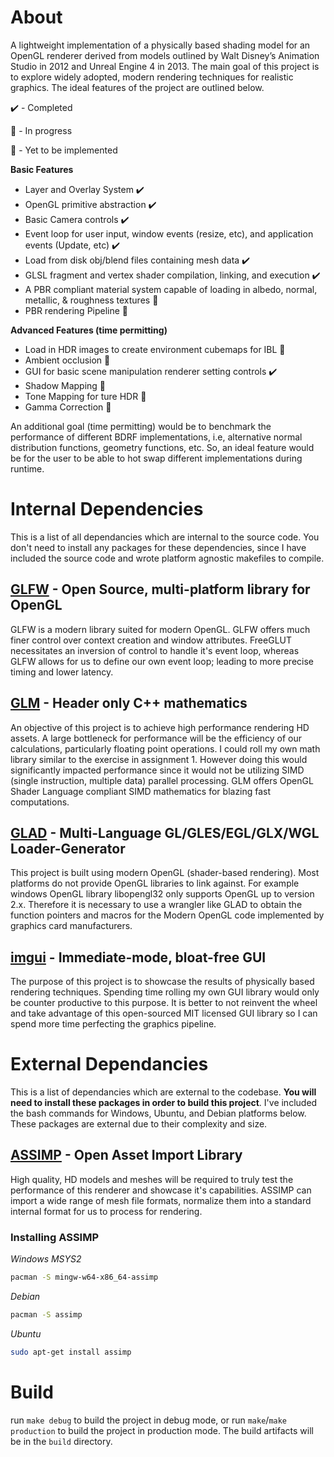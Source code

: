 # About

A lightweight implementation of a physically based shading model for an OpenGL renderer derived from models outlined by Walt Disney’s Animation Studio in 2012 and Unreal Engine 4 in 2013. The main goal of this project is to explore widely adopted, modern rendering techniques for realistic graphics. The ideal features of the project are outlined below.

✔️ - Completed

🚧 - In progress

🛑 - Yet to be implemented

**Basic Features**

- Layer and Overlay System ✔️
- OpenGL primitive abstraction ✔️
- Basic Camera controls ✔️
- Event loop for user input, window events (resize, etc), and application events (Update, etc) ✔️ 
- Load from disk obj/blend files containing mesh data ✔️
- GLSL fragment and vertex shader compilation, linking, and execution ✔️
- A PBR compliant material system capable of loading in albedo, normal, metallic, & roughness textures 🚧
- PBR rendering Pipeline 🚧

**Advanced Features (time permitting)**

- Load in HDR images to create environment cubemaps for IBL 🛑
- Ambient occlusion 🛑
- GUI for basic scene manipulation renderer setting controls ✔️
- Shadow Mapping 🛑
- Tone Mapping for ture HDR 🛑
- Gamma Correction 🛑

An additional goal (time permitting) would be to benchmark the performance of different
BDRF implementations, i.e, alternative normal distribution functions, geometry functions, etc. So, an ideal feature would be for the user to be able to hot swap different implementations during runtime.

# Internal Dependencies

This is a list of all dependancies which are internal to the source code. You don't need to install any packages for these dependencies, since I have included the source code and wrote platform agnostic makefiles to compile. 

## [GLFW](https://github.com/glfw/glfw) - Open Source, multi-platform library for OpenGL

GLFW is a modern library suited for modern OpenGL. GLFW offers much finer control over context creation and window attributes. FreeGLUT necessitates an inversion of control to handle it's event loop, whereas GLFW allows for us to define our own event loop; leading to more precise timing and lower latency.

## [GLM](https://github.com/g-truc/glm) - Header only C++ mathematics

An objective of this project is to achieve high performance rendering HD assets. A large bottleneck for performance will be the efficiency of our calculations, particularly floating point operations. I could roll my own math library similar to the exercise in assignment 1. However doing this would significantly impacted performance since it would not be utilizing SIMD (single instruction, multiple data) parallel processing. GLM offers OpenGL Shader Language compliant SIMD mathematics for blazing fast computations.


## [GLAD](https://glad.dav1d.de/) - Multi-Language GL/GLES/EGL/GLX/WGL Loader-Generator

This project is built using modern OpenGL (shader-based rendering). Most platforms do not provide OpenGL libraries to link against. For example windows OpenGL library libopengl32 only supports OpenGL up to version 2.x. Therefore it is necessary to use a wrangler like GLAD to obtain the function pointers and macros for the Modern OpenGL code implemented by graphics card manufacturers.

## [imgui](https://github.com/ocornut/imgui) - Immediate-mode, bloat-free GUI

The purpose of this project is to showcase the results of physically based rendering techniques. Spending time rolling my own GUI library would only be counter productive to this purpose. It is better to not reinvent the wheel and take advantage of this open-sourced MIT licensed GUI library so I can spend more time perfecting the graphics pipeline.

# External Dependancies 

This is a list of dependancies which are external to the codebase. **You will need to install these packages in order to build this project**. I've included the bash commands for Windows, Ubuntu, and Debian platforms below. These packages are external due to their complexity and size.

## [ASSIMP](https://github.com/assimp/assimp) - Open Asset Import Library

High quality, HD models and meshes will be required to truly test the performance of this renderer and showcase it's capabilities. ASSIMP can import a wide range of mesh file formats, normalize them into a standard internal format for us to process for rendering.

### Installing ASSIMP

*Windows MSYS2* 
```bash
pacman -S mingw-w64-x86_64-assimp
```
*Debian*
```bash
pacman -S assimp
```
*Ubuntu*
```bash
sudo apt-get install assimp
```

# Build

run `make debug` to build the project in debug mode, or run `make`/`make production` to build the project in production mode. The build artifacts will be in the `build` directory.
